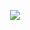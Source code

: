 <p align="center">
  <img align='center' src='https://github-readme-streak-stats.herokuapp.com/?user=GnaniSai&theme=github-dark&hide_border=true'/>
</p>
